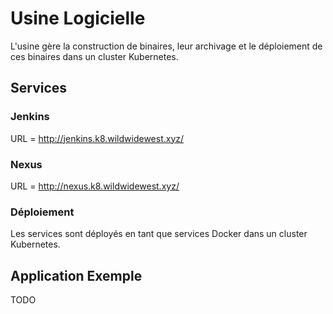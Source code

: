 # Usine Logicielle 

L'usine gère la construction de binaires, leur archivage et le déploiement de ces binaires dans un cluster Kubernetes.

## Services 

### Jenkins 

URL = http://jenkins.k8.wildwidewest.xyz/

### Nexus

URL = http://nexus.k8.wildwidewest.xyz/

### Déploiement

Les services sont déployés en tant que services Docker dans un cluster Kubernetes.

## Application Exemple

TODO

